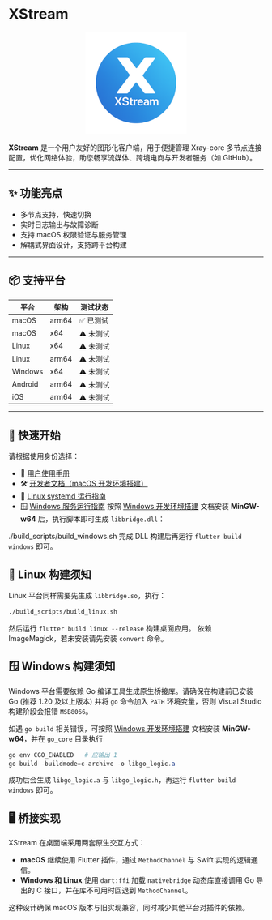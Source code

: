 # XStream

<p align="center">
  <img src="assets/logo.png" alt="Project Logo" width="200"/>
</p>

**XStream** 是一个用户友好的图形化客户端，用于便捷管理 Xray-core 多节点连接配置，优化网络体验，助您畅享流媒体、跨境电商与开发者服务（如 GitHub）。

---

## ✨ 功能亮点

- 多节点支持，快速切换
- 实时日志输出与故障诊断
- 支持 macOS 权限验证与服务管理
- 解耦式界面设计，支持跨平台构建

---

## 📦 支持平台

| 平台     | 架构     | 测试状态   |
|----------|----------|------------|
| macOS    | arm64    | ✅ 已测试   |
| macOS    | x64      | ⚠️ 未测试   |
| Linux    | x64      | ⚠️ 未测试   |
| Linux    | arm64    | ⚠️ 未测试   |
| Windows  | x64      | ⚠️ 未测试   |
| Android  | arm64    | ⚠️ 未测试   |
| iOS      | arm64    | ⚠️ 未测试   |

---


## 🚀 快速开始

请根据使用身份选择：

- 📘 [用户使用手册](docs/user-manual.md)
- 🛠️ [开发者文档（macOS 开发环境搭建）](docs/dev-guide.md)
- 🐧 [Linux systemd 运行指南](docs/linux-xray-systemd.md)
- 🪟 [Windows 服务运行指南](docs/windows-xray-sc.md)
按照 [Windows 开发环境搭建](docs/windows-build.md) 文档安装 **MinGW-w64** 后，执行脚本即可生成 `libbridge.dll`：

./build_scripts/build_windows.sh
完成 DLL 构建后再运行 `flutter build windows` 即可。

## 🐧 Linux 构建须知

Linux 平台同样需要先生成 `libbridge.so`，执行：

```bash
./build_scripts/build_linux.sh
```

然后运行 `flutter build linux --release` 构建桌面应用。
依赖 ImageMagick，若未安装请先安装 `convert` 命令。

## 🪟 Windows 构建须知

Windows 平台需要依赖 Go 编译工具生成原生桥接库。请确保在构建前已安装 Go (推荐 1.20 及以上版本) 并将 `go` 命令加入 `PATH` 环境变量，否则 Visual Studio 构建阶段会报错 `MSB8066`。

如遇 `go build` 相关错误，可按照 [Windows 开发环境搭建](docs/windows-build.md) 文档安装 **MinGW-w64**，并在 `go_core` 目录执行

```powershell
go env CGO_ENABLED   # 应输出 1
go build -buildmode=c-archive -o libgo_logic.a
```

成功后会生成 `libgo_logic.a` 与 `libgo_logic.h`，再运行 `flutter build windows` 即可。

## 🖥️ 桥接实现

XStream 在桌面端采用两套原生交互方式：

- **macOS** 继续使用 Flutter 插件，通过 `MethodChannel` 与 Swift 实现的逻辑通信。
- **Windows 和 Linux** 使用 `dart:ffi` 加载 `nativebridge` 动态库直接调用 Go 导出的 C 接口，并在库不可用时回退到 `MethodChannel`。

这种设计确保 macOS 版本与旧实现兼容，同时减少其他平台对插件的依赖。
